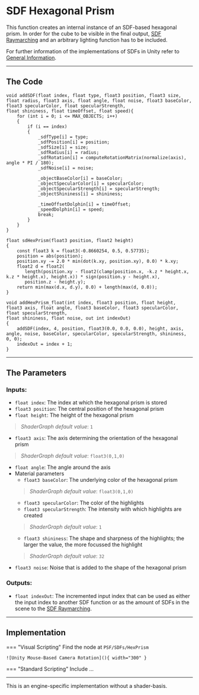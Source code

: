 # SDF Hexagonal Prism

This function creates an internal instance of an SDF-based hexagonal prism. In order for the cube to be visible in the final output, [SDF Raymarching](...) and an arbitrary lighting function has to be included. 

For further information of the implementations of SDFs in Unity refer to [General Information](generalInformation.md).

---

## The Code

``` hlsl
void addSDF(float index, float type, float3 position, float3 size, float radius, float3 axis, float angle, float noise, float3 baseColor, float3 specularColor, float specularStrength,
float shininess, float timeOffset, float speed){
    for (int i = 0; i <= MAX_OBJECTS; i++)
    {
        if (i == index)
        {
            _sdfType[i] = type;
            _sdfPosition[i] = position;
            _sdfSize[i] = size;
            _sdfRadius[i] = radius;
            _sdfRotation[i] = computeRotationMatrix(normalize(axis), angle * PI / 180);
            _sdfNoise[i] = noise;
            
            _objectBaseColor[i] = baseColor;
            _objectSpecularColor[i] = specularColor;
            _objectSpecularStrength[i] = specularStrength;
            _objectShininess[i] = shininess;

            _timeOffsetDolphin[i] = timeOffset;
            _speedDolphin[i] = speed;
            break;
        }
    }
}

float sdHexPrism(float3 position, float2 height)
{
    const float3 k = float3(-0.8660254, 0.5, 0.57735);
    position = abs(position);
    position.xy -= 2.0 * min(dot(k.xy, position.xy), 0.0) * k.xy;
    float2 d = float2(
       length(position.xy - float2(clamp(position.x, -k.z * height.x, k.z * height.x), height.x)) * sign(position.y - height.x),
       position.z - height.y);
    return min(max(d.x, d.y), 0.0) + length(max(d, 0.0));
}

void addHexPrism_float(int index, float3 position, float height, float3 axis, float angle, float3 baseColor, float3 specularColor, float specularStrength,
float shininess, float noise, out int indexOut)
{
    addSDF(index, 4, position, float3(0.0, 0.0, 0.0), height, axis, angle, noise, baseColor, specularColor, specularStrength, shininess, 0, 0);
    indexOut = index + 1;
}
```

---

## The Parameters

### Inputs:
- ```float index```: The index at which the hexagonal prism is stored 
- ```float3 position```: The central position of the hexagonal prism
- ```float height```: The height of the hexagonal prism
> *ShaderGraph default value*: ```1```
- ```float3 axis```: The axis determining the orientation of the hexagonal prism
> *ShaderGraph default value*: ```float3(0,1,0)```
- ```float angle```: The angle around the axis 
- Material parameters
    - ```float3 baseColor```: The underlying color of the hexagonal prism
    > *ShaderGraph default value*: ```float3(0,1,0)```
    - ```float3 specularColor```: The color of the highlights
    - ```float3 specularStrength```: The intensity with which highlights are created
    > *ShaderGraph default value*: ```1```
    - ```float3 shininess```: The shape and sharpness of the highlights; the larger the value, the more focussed the highlight
    > *ShaderGraph default value*: ```32```
- ```float3 noise```: Noise that is added to the shape of the hexagonal prism


### Outputs:
- ```float indexOut```: The incremented input index that can be used as either the input index to another SDF function or as the amount of SDFs in the scene to the [SDF Raymarching](...).  

---

## Implementation

=== "Visual Scripting"
    Find the node at `PSF/SDFs/HexPrism`

    ![Unity Mouse-Based Camera Rotation](){ width="300" }

=== "Standard Scripting"
    Include ...

---

This is an engine-specific implementation without a shader-basis.